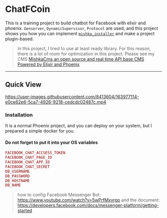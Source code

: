 # ChatFCoin

This is a training project to build chatbot for Facebook with elixir and phoenix. `Genserver`, `DynamicSupervisor`, `Protocol` are used, and this project shows you how you can implement [`mishka_installer`](https://github.com/mishka-group/mishka_installer) and make a project plugin-based.

> In this project, I tried to use at least ready library. For this reason, there is a lot of room for optimization in this project. Please see my CMS [MishkaCms an open source and real time API base CMS Powered by Elixir and Phoenix](https://github.com/mishka-group/mishka-cms)

---

## Quick View


https://user-images.githubusercontent.com/8413604/163977114-e0ce62e6-5ca7-4926-9218-cedcdc02487c.mp4



### Installation

It is a normal Phoenix project, and you can deploy on your system, but I prepared a simple docker for you.

#### Do not forget to put it into your OS variables

```elixir
FACEBOOK_CHAT_ACCSESS_TOKEN
FACEBOOK_CHAT_PAGE_ID
FACEBOOK_CHAT_APP_ID
FACEBOOK_CHAT_SECRET
DB_USERNAME
DB_PASSWORD
DB_HOSTNAME
DB_NAME
```

> how to config Facebook Messenger Bot: https://www.youtube.com/watch?v=5wPrfMxvrgo and the document: https://developers.facebook.com/docs/messenger-platform/getting-started
